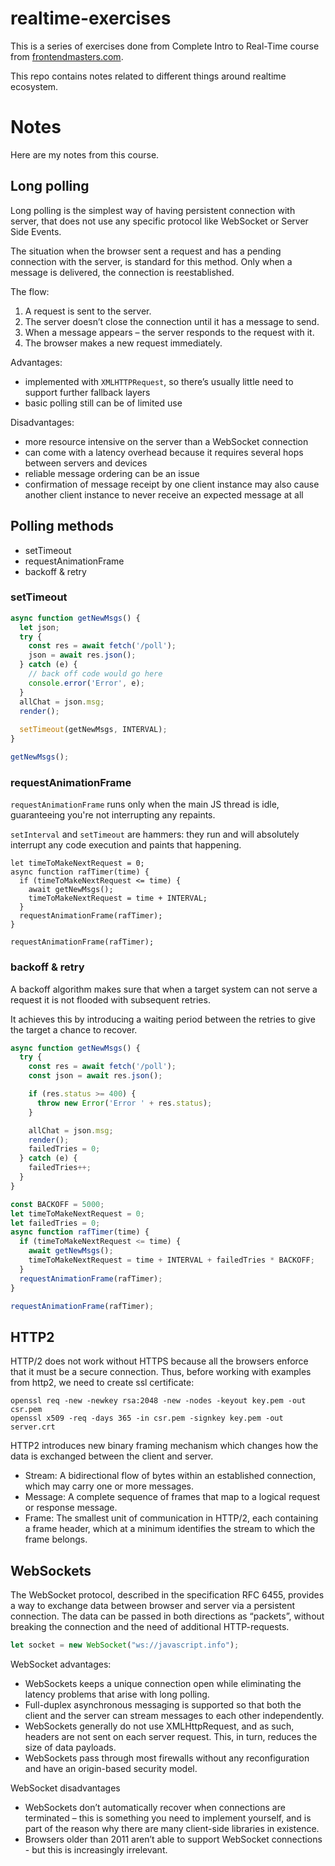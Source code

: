 # realtime-exercises

This is a series of exercises done from Complete Intro to Real-Time course
from [frontendmasters.com](frontendmasters.com).

This repo contains notes related to different things around realtime ecosystem.

# Notes

Here are my notes from this course.

## Long polling

Long polling is the simplest way of having persistent connection with server, 
that does not use any specific protocol like WebSocket or Server Side Events.

The situation when the browser sent a request and has a pending connection with 
the server, is standard for this method. Only when a message is delivered, 
the connection is reestablished.

The flow:
1. A request is sent to the server.
1. The server doesn’t close the connection until it has a message to send.
1. When a message appears – the server responds to the request with it.
1. The browser makes a new request immediately.

Advantages:
- implemented with `XMLHTTPRequest`, so there’s usually little need to support further fallback layers
- basic polling still can be of limited use 

Disadvantages:
- more resource intensive on the server than a WebSocket connection
- can come with a latency overhead because it requires several hops between servers and devices
- reliable message ordering can be an issue
- confirmation of message receipt by one client instance may also cause another client instance to never receive an expected message at all

## Polling methods

- setTimeout
- requestAnimationFrame
- backoff & retry

### setTimeout

```javascript
async function getNewMsgs() {
  let json;
  try {
    const res = await fetch('/poll');
    json = await res.json();
  } catch (e) {
    // back off code would go here
    console.error('Error', e);
  }
  allChat = json.msg;
  render();
  
  setTimeout(getNewMsgs, INTERVAL);
}

getNewMsgs();
```

### requestAnimationFrame

`requestAnimationFrame` runs only when the main JS thread is idle, 
guaranteeing you're not interrupting any repaints. 

`setInterval` and `setTimeout` are hammers: they run and will 
absolutely interrupt any code execution and paints that happening.

```
let timeToMakeNextRequest = 0;
async function rafTimer(time) {
  if (timeToMakeNextRequest <= time) {
    await getNewMsgs();
    timeToMakeNextRequest = time + INTERVAL;
  }
  requestAnimationFrame(rafTimer);
}

requestAnimationFrame(rafTimer);
```

### backoff & retry

A backoff algorithm makes sure that when a target system can
not serve a request it is not flooded with subsequent retries. 

It achieves this by introducing a waiting period between the 
retries to give the target a chance to recover.

```javascript
async function getNewMsgs() {
  try {
    const res = await fetch('/poll');
    const json = await res.json();

    if (res.status >= 400) {
      throw new Error('Error ' + res.status);
    }

    allChat = json.msg;
    render();
    failedTries = 0;
  } catch (e) {
    failedTries++;
  }
}

const BACKOFF = 5000;
let timeToMakeNextRequest = 0;
let failedTries = 0;
async function rafTimer(time) {
  if (timeToMakeNextRequest <= time) {
    await getNewMsgs();
    timeToMakeNextRequest = time + INTERVAL + failedTries * BACKOFF;
  }
  requestAnimationFrame(rafTimer);
}

requestAnimationFrame(rafTimer);
```

## HTTP2

HTTP/2 does not work without HTTPS because all the browsers enforce that it must be a secure connection.
Thus, before working with examples from http2, we need to create ssl certificate:

```
openssl req -new -newkey rsa:2048 -new -nodes -keyout key.pem -out csr.pem
openssl x509 -req -days 365 -in csr.pem -signkey key.pem -out server.crt
```

HTTP2 introduces new binary framing mechanism which changes how the data is exchanged between the client and server.

- Stream: A bidirectional flow of bytes within an established connection, which may carry one or more messages.
- Message: A complete sequence of frames that map to a logical request or response message.
- Frame: The smallest unit of communication in HTTP/2, each containing a frame header, which 
at a minimum identifies the stream to which the frame belongs.

## WebSockets

The WebSocket protocol, described in the specification RFC 6455, provides 
a way to exchange data between browser and server via a persistent 
connection. The data can be passed in both directions as “packets”,
without breaking the connection and the need of additional HTTP-requests.

```javascript
let socket = new WebSocket("ws://javascript.info");
```

WebSocket advantages:
- WebSockets keeps a unique connection open while eliminating the latency 
problems that arise with long polling.
- Full-duplex asynchronous messaging is supported so that both the 
client and the server can stream messages to each other independently.
- WebSockets generally do not use XMLHttpRequest, and as such, headers 
are not sent on each server request. This, in turn, reduces the size of data payloads.
- WebSockets pass through most firewalls without any reconfiguration 
and have an origin-based security model.

WebSocket disadvantages
- WebSockets don’t automatically recover when connections are 
terminated – this is something you need to implement yourself, 
and is part of the reason why there are many client-side libraries in existence.
- Browsers older than 2011 aren’t able to support WebSocket 
connections - but this is increasingly irrelevant.
